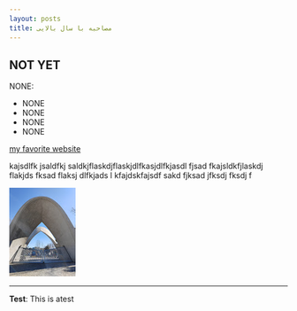 ```yaml
---
layout: posts
title: مصاحبه با سال بالایی
---
```


## NOT YET
NONE:
- NONE
- NONE
- NONE
- NONE

[my favorite website](http://www.google.com)

kajsdlfk jsaldfkj saldkjflaskdjflaskjdlfkasjdlfkjasdl fjsad fkajsldkfjlaskdj flakjds fksad flaksj dlfkjads l
kfajdskfajsdf sakd fjksad jfksdj fksdj f



![alt text](../assets/images/grouppic.jpg "Team Picture")

---
**Test**: This is atest
